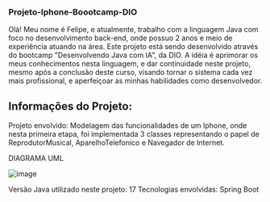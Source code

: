 ### Projeto-Iphone-Boootcamp-DIO

Olá! Meu nome é Felipe, e atualmente, trabalho com a
linguagem Java com foco no desenvolvimento back-end,
onde possuo 2 anos e meio de experiência atuando 
na área. 
Este projeto está sendo desenvolvido através do bootcamp
"Desenvolvendo Java com IA", da DIO. A idéia é aprimorar
os meus conhecimentos nesta linguagem, e dar continuidade 
neste projeto, mesmo após a conclusão deste curso, 
visando tornar o sistema cada vez mais profissional,
e aperfeiçoar as minhas habilidades como desenvolvedor.


## Informações do Projeto:

Projeto envolvido: Modelagem das funcionalidades de um Iphone,
onde nesta primeira etapa, foi implementada 3 classes representando
o papel de ReprodutorMusical, AparelhoTelefonico e Navegador de Internet.



DIAGRAMA UML 



![image](https://github.com/FXOliveira/Projeto-Iphone-Boootcamp-DIO/assets/81167481/2451d42f-92c7-4920-90de-f22cc3a20e6d)




Versão Java utilizado neste projeto: 17
Tecnologias envolvidas: Spring Boot





